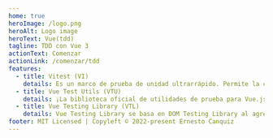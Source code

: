 ```yaml
---
home: true
heroImage: /logo.png
heroAlt: Logo image
heroText: Vue(tdd)
tagline: TDD con Vue 3
actionText: Comenzar
actionLink: /comenzar/tdd
features:
  - title: Vitest (VI)
    details: Es un marco de prueba de unidad ultrarrápido. Permite la creación de un corredor simple que no necesita lidiar con la complejidad de transformar archivos de origen y puede enfocarse únicamente en proporcionar el mejor DX durante las pruebas.
  - title: Vue Test Utils (VTU)
    details: ¡La biblioteca oficial de utilidades de prueba para Vue.js! Es un conjunto de funciones de utilidad destinadas a simplificar las pruebas de los componentes de Vue.js. Proporciona algunos métodos para montar e interactuar con los componentes de Vue de forma aislada.
  - title: Vue Testing Library (VTL)
    details: Vue Testing Library se basa en DOM Testing Library al agregar API para trabajar con componentes de Vue. Está construido sobre VTU, la biblioteca de prueba oficial para Vue, ajustando algunos métodos de ambas fuentes.
footer: MIT Licensed | Copyleft © 2022-present Ernesto Canquiz
---
```


